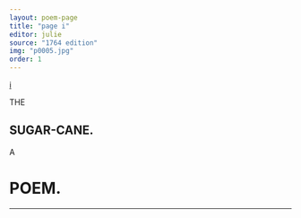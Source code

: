 ```yaml
---
layout: poem-page
title: "page i"
editor: julie
source: "1764 edition"
img: "p0005.jpg"
order: 1
---
```



[i]({{site.baseurl}}/images/{{page.img}})


THE  

## SUGAR-CANE.  

A  

# POEM.  

---
